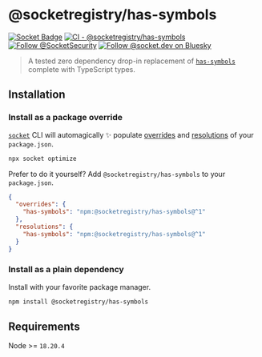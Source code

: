 # @socketregistry/has-symbols

[![Socket Badge](https://socket.dev/api/badge/npm/package/@socketregistry/has-symbols)](https://socket.dev/npm/package/@socketregistry/has-symbols)
[![CI - @socketregistry/has-symbols](https://github.com/SocketDev/socket-registry/actions/workflows/ci.yml/badge.svg)](https://github.com/SocketDev/socket-registry/actions/workflows/ci.yml)
[![Follow @SocketSecurity](https://img.shields.io/twitter/follow/SocketSecurity?style=social)](https://twitter.com/SocketSecurity)
[![Follow @socket.dev on Bluesky](https://img.shields.io/badge/Follow-@socket.dev-1DA1F2?style=social&logo=bluesky)](https://bsky.app/profile/socket.dev)

> A tested zero dependency drop-in replacement of
> [`has-symbols`](https://socket.dev/npm/package/has-symbols) complete with
> TypeScript types.

## Installation

### Install as a package override

[`socket`](https://socket.dev/npm/package/socket) CLI will automagically ✨
populate
[overrides](https://docs.npmjs.com/cli/v9/configuring-npm/package-json#overrides)
and [resolutions](https://yarnpkg.com/configuration/manifest#resolutions) of
your `package.json`.

```sh
npx socket optimize
```

Prefer to do it yourself? Add `@socketregistry/has-symbols` to your
`package.json`.

```json
{
  "overrides": {
    "has-symbols": "npm:@socketregistry/has-symbols@^1"
  },
  "resolutions": {
    "has-symbols": "npm:@socketregistry/has-symbols@^1"
  }
}
```

### Install as a plain dependency

Install with your favorite package manager.

```sh
npm install @socketregistry/has-symbols
```

## Requirements

Node >= `18.20.4`
